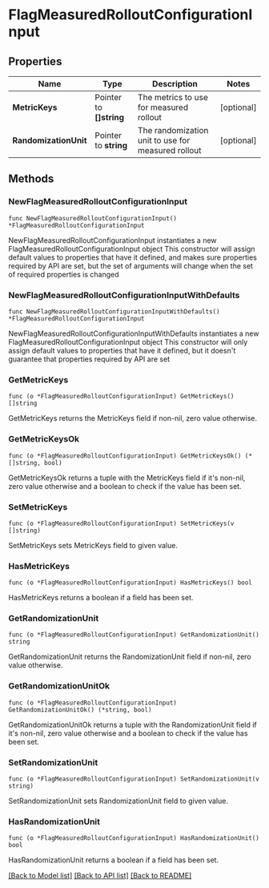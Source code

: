 # FlagMeasuredRolloutConfigurationInput

## Properties

Name | Type | Description | Notes
------------ | ------------- | ------------- | -------------
**MetricKeys** | Pointer to **[]string** | The metrics to use for measured rollout | [optional] 
**RandomizationUnit** | Pointer to **string** | The randomization unit to use for measured rollout | [optional] 

## Methods

### NewFlagMeasuredRolloutConfigurationInput

`func NewFlagMeasuredRolloutConfigurationInput() *FlagMeasuredRolloutConfigurationInput`

NewFlagMeasuredRolloutConfigurationInput instantiates a new FlagMeasuredRolloutConfigurationInput object
This constructor will assign default values to properties that have it defined,
and makes sure properties required by API are set, but the set of arguments
will change when the set of required properties is changed

### NewFlagMeasuredRolloutConfigurationInputWithDefaults

`func NewFlagMeasuredRolloutConfigurationInputWithDefaults() *FlagMeasuredRolloutConfigurationInput`

NewFlagMeasuredRolloutConfigurationInputWithDefaults instantiates a new FlagMeasuredRolloutConfigurationInput object
This constructor will only assign default values to properties that have it defined,
but it doesn't guarantee that properties required by API are set

### GetMetricKeys

`func (o *FlagMeasuredRolloutConfigurationInput) GetMetricKeys() []string`

GetMetricKeys returns the MetricKeys field if non-nil, zero value otherwise.

### GetMetricKeysOk

`func (o *FlagMeasuredRolloutConfigurationInput) GetMetricKeysOk() (*[]string, bool)`

GetMetricKeysOk returns a tuple with the MetricKeys field if it's non-nil, zero value otherwise
and a boolean to check if the value has been set.

### SetMetricKeys

`func (o *FlagMeasuredRolloutConfigurationInput) SetMetricKeys(v []string)`

SetMetricKeys sets MetricKeys field to given value.

### HasMetricKeys

`func (o *FlagMeasuredRolloutConfigurationInput) HasMetricKeys() bool`

HasMetricKeys returns a boolean if a field has been set.

### GetRandomizationUnit

`func (o *FlagMeasuredRolloutConfigurationInput) GetRandomizationUnit() string`

GetRandomizationUnit returns the RandomizationUnit field if non-nil, zero value otherwise.

### GetRandomizationUnitOk

`func (o *FlagMeasuredRolloutConfigurationInput) GetRandomizationUnitOk() (*string, bool)`

GetRandomizationUnitOk returns a tuple with the RandomizationUnit field if it's non-nil, zero value otherwise
and a boolean to check if the value has been set.

### SetRandomizationUnit

`func (o *FlagMeasuredRolloutConfigurationInput) SetRandomizationUnit(v string)`

SetRandomizationUnit sets RandomizationUnit field to given value.

### HasRandomizationUnit

`func (o *FlagMeasuredRolloutConfigurationInput) HasRandomizationUnit() bool`

HasRandomizationUnit returns a boolean if a field has been set.


[[Back to Model list]](../README.md#documentation-for-models) [[Back to API list]](../README.md#documentation-for-api-endpoints) [[Back to README]](../README.md)


